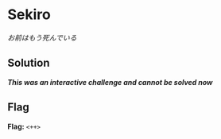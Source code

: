 # Sekiro
*お前はもう死んでいる*

## Solution
***This was an interactive challenge and cannot be solved now***


## Flag
**Flag:** `<++>`
